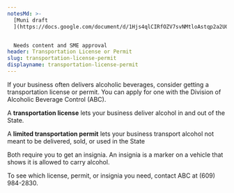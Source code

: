```yaml
---
notesMd: >-
  [Muni draft
  ](https://docs.google.com/document/d/1Hjs4qlCIRfOZV7svNMtloAstqp2a2UGJBt5XNnbbfao/edit?usp=sharing)


  Needs content and SME approval
header: Transportation License or Permit
slug: transportation-license-permit
displayname: transportation-license-permit
---
```

If your business often delivers alcoholic beverages, consider getting a transportation license or permit. You can apply for one with the Division of Alcoholic Beverage Control (ABC).

A **transportation license** lets your business deliver alcohol in and out of the State.

A **limited transportation permit** lets your business transport alcohol not meant to be delivered, sold, or used in the State

Both require you to get an insignia. An insignia is a marker on a vehicle that shows it is allowed to carry alcohol.

To see which license, permit, or insignia you need, contact ABC at (609) 984-2830.